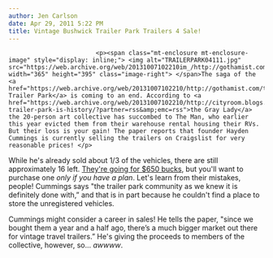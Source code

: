 ```yaml
---
author: Jen Carlson
date: Apr 29, 2011 5:22 PM
title: Vintage Bushwick Trailer Park Trailers 4 Sale!
---
```



                            
                            
                            
                            <p><span class="mt-enclosure mt-enclosure-image" style="display: inline;"> <img alt="TRAILERPARK04111.jpg" src="https://web.archive.org/web/20131007102210im_/http://gothamist.com/attachments/arts_jen/TRAILERPARK04111.jpg" width="365" height="395" class="image-right"> </span>The saga of the <a href="https://web.archive.org/web/20131007102210/http://gothamist.com/tags/bushwicktrailerpark">Bushwick Trailer Park</a> is coming to an end. According to <a href="https://web.archive.org/web/20131007102210/http://cityroom.blogs.nytimes.com/2011/04/29/artists-trailer-park-is-history/?partner=rss&amp;emc=rss">the Gray Lady</a> the 20-person art collective has succombed to The Man, who earlier this year evicted them from their warehouse rental housing their RVs. But their loss is your gain! The paper reports that founder Hayden Cummings is currently selling the trailers on Craigslist for very reasonable prices! </p>

<p>While he&apos;s already sold about 1/3 of the vehicles, there are still approximately 16 left. <a href="https://web.archive.org/web/20131007102210/http://newyork.craigslist.org/brk/rvs/2352632338.html">They&apos;re going for $650 bucks</a>, but you&apos;ll want to purchase one <em>only if you have a plan</em>. Let&apos;s learn from their mistakes, people! Cummings says &quot;the trailer park community as we knew it is definitely done with,&#x201D; and that is in part because he couldn&apos;t find a place to store the unregistered vehicles. </p>

<p>Cummings might consider a career in sales! He tells the paper, &quot;since we bought them a year and a half ago, there&#x2019;s a much bigger market out there for vintage travel trailers.&#x201D; He&apos;s giving the proceeds to members of the collective, however, so... <em>awwww</em>.</p>
                            
                            
                            